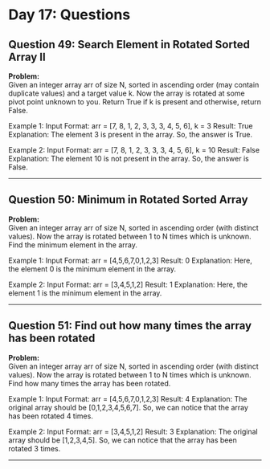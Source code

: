 # Day 17: Questions

## Question 49: Search Element in Rotated Sorted Array II

**Problem:**  
Given an integer array arr of size N, sorted in ascending order (may contain duplicate values) and a target value k. Now the array is rotated at some pivot point unknown to you. Return True if k is present and otherwise, return False.

Example 1:
Input Format:
arr = [7, 8, 1, 2, 3, 3, 3, 4, 5, 6], k = 3
Result:
True
Explanation:
The element 3 is present in the array. So, the answer is True.

Example 2:
Input Format:
arr = [7, 8, 1, 2, 3, 3, 3, 4, 5, 6], k = 10
Result:
False
Explanation:
The element 10 is not present in the array. So, the answer is False.

---

## Question 50: Minimum in Rotated Sorted Array

**Problem:**  
 Given an integer array arr of size N, sorted in ascending order (with distinct values). Now the array is rotated between 1 to N times which is unknown. Find the minimum element in the array.

Example 1:
Input Format:
arr = [4,5,6,7,0,1,2,3]
Result:
0
Explanation:
Here, the element 0 is the minimum element in the array.

Example 2:
Input Format:
arr = [3,4,5,1,2]
Result:
1
Explanation:
Here, the element 1 is the minimum element in the array.

---

## Question 51: Find out how many times the array has been rotated

**Problem:**  
Given an integer array arr of size N, sorted in ascending order (with distinct values). Now the array is rotated between 1 to N times which is unknown. Find how many times the array has been rotated.

Example 1:
Input Format:
arr = [4,5,6,7,0,1,2,3]
Result:
4
Explanation:
The original array should be [0,1,2,3,4,5,6,7]. So, we can notice that the array has been rotated 4 times.

Example 2:
Input Format:
arr = [3,4,5,1,2]
Result:
3
Explanation:
The original array should be [1,2,3,4,5]. So, we can notice that the array has been rotated 3 times.

---
